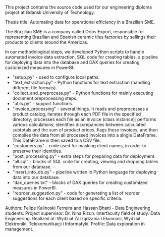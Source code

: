 This project contains the source code used for our engineering diploma project at Gdansk University of Technology.

Thesis title: Automating data for operational efficiency in a Brazilian SME.

The Brazilian SME is a company called Oribs Export, responsible for representing Brazilian and Spanish ceramic tiles factories by sellings their products to clients around the Americas.

In our methodological steps, we developed Python scripts to handle automated invoice data extraction, SQL code for creating tables, a pipeline for deploying data into the database and DAX queries for creating customized measures in PowerBI.

* "setup.py" - used to configure local paths.
* "text_extraction.py" - Python functions for text extraction (handling different file formats).
* "collect_and_preprocess.py" - Python functions for mainly executing document preprocessing steps.
* "utils.py" - support functions.
* "invoice_processing" - several things. It reads and preprocesses a product catalog; iterates through each PDF file in the specified directory; processes each file as an invoice (class instance); performs various calculations; identifies discrepancies between calculated subtotals and the sum of product prices, flags these invoices, and then compiles the data from all processed invoices into a single DataFrame. This DataFrame is then saved to a CSV file.
* "customers.py" - code used for masking client names, in order to preserve their identities.
* "post_processing.py" - extra steps for preparing data for deployment.
* "all.sql" - blocks of SQL code for creating, viewing and dropping tables from our database.
* "insert_into_db.py" - pipeline written in Python language for deploying data into our database.
* "dax_queries.txt" - blocks of DAX queries for creating customized measures in PowerBI.
* "reorder_suggestion.py" - code for generating a list of reorder suggestions for each client based on specific criteria.

Authors: Felipe Kalinoski Ferreira and Hassan Bhatti - Data Engineering students.
Project supervisor: Dr. Nina Rizun.
Interfaculty field of study: Data Engineering.
Realized at: Wydział Zarządzania i Ekonomii, Wydział Elektroniki, Telekomunikacji i Informatyki.
Profile: Data exploration in management.
